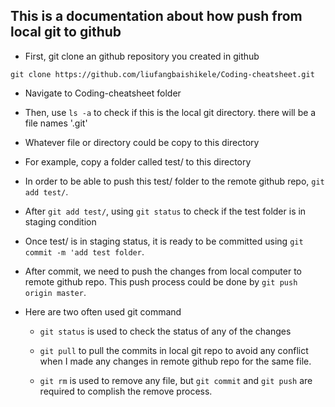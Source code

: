 ## This is a documentation about how push from local git to github

* First, git clone an github repository you created in github
```
git clone https://github.com/liufangbaishikele/Coding-cheatsheet.git
```

* Navigate to Coding-cheatsheet folder

* Then, use ``ls -a`` to check if this is the local git directory. there will be a file names '.git'

* Whatever file or directory could be copy to this directory

* For example, copy a folder called test/ to this directory

* In order to be able to push this test/ folder to the remote github repo, ``git add test/``.

* After ``git add test/``, using ``git status`` to check if the test folder is in staging condition

* Once test/ is in staging status, it is ready to be committed using ``git commit -m 'add test folder``.

* After commit, we need to push the changes from local computer to remote github repo. This push process could be done by ``git push origin master``.

* Here are two often used git command

   * ``git status`` is used to check the status of any of the changes
   
   * ``git pull`` to pull the commits in local git repo to avoid any conflict when I made any changes in remote github repo for the same file.
   
   * ``git rm`` is used to remove any file, but ``git commit`` and ``git push`` are required to complish the remove process.

